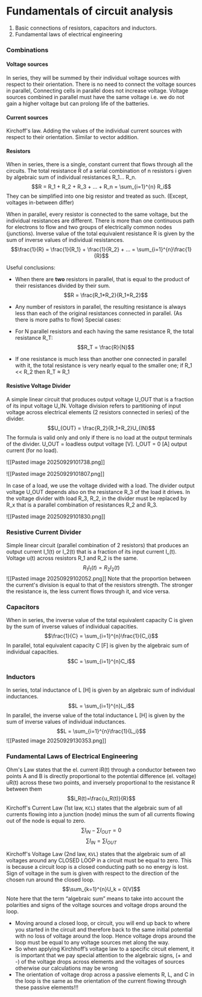 # Fundamentals of circuit analysis

1. Basic connections of resistors, capacitors and inductors.
2. Fundamental laws of electrical engineering



### Combinations
#### Voltage sources

In series, they will be summed by their individual voltage sources with respect to their orientation. There is no need to connect the voltage sources in parallel, Connecting cells in parallel does not increase voltage. Voltage sources combined in parallel must have the same voltage i.e. we do not gain a higher voltage but can prolong life of the batteries.

#### Current sources

Kirchoff's law. Adding the values of the individual current sources with respect to their orientation. Similar to vector addition.

#### Resistors

When in series, there is a single, constant current that flows through all the circuits. The total resistance R of a serial combination of n resistors i given by algebraic sum of individual resistances R_1... R_n.
$$R = R_1 + R_2 + R_3 + ... + R_n = \sum_{i=1}^{n} R_i$$
They can be simplified into one big resistor and treated as such. (Except, voltages in-between differ)

When in parallel, every resistor is connected to the same voltage, but the individual resistances are different. There is more than one continuous path for electrons to flow and two groups of electrically common nodes (junctions). Inverse value of the total equivalent resistance R is given by the sum of inverse values of individual resistances.
$$\frac{1}{R} = \frac{1}{R_1} + \frac{1}{R_2} + ... = \sum_{i=1}^{n}\frac{1}{R}$$

Useful conclusions:
- When there are **two** resistors in parallel, that is equal to the product of their resistances divided by their sum.
$$R = \frac{R_1*R_2}{R_1+R_2}$$

- Any number of resistors in parallel, the resulting resistance is always less than each of the original resistances connected in parallel. (As there is more paths to flow)
Special cases:
- For N parallel resistors and each having the same resistance R, the total resistance R_T:
  $$R_T = \frac{R}{N}$$
- If one resistance is much less than another one connected in parallel with it, the total resistance is very nearly equal to the smaller one; if R_1 << R_2 then R_T ≈ R_1

#### Resistive Voltage Divider

A simple linear circuit that produces output voltage U_OUT that is a fraction of its input voltage U_IN. Voltage division refers to partitioning of input voltage across electrical elements (2 resistors connected in series) of the divider.
$$U_{OUT} = \frac{R_2}{R_1+R_2}U_{IN}$$
The formula is valid only and only if there is no load at the output terminals of the divider. U_OUT = loadless output voltage [V]. I_OUT = 0 [A] output current (for no load).

![[Pasted image 20250929101738.png]]

![[Pasted image 20250929101807.png]]

In case of a load, we use the voltage divided with a load. The divider output voltage U_OUT depends also on the resistance R_3 of the load it drives. In the voltage divider with load R_3, R_2, in the divider must be replaced by R_x that is a parallel combination of resistances R_2 and R_3.


![[Pasted image 20250929101830.png]]

### Resistive Current Divider

Simple linear circuit (parallel combination of 2 resistors) that produces an output current I_1(t) or I_2(t) that is a fraction of its input current I_(t). Voltage u(t) across resistors R_1 and R_2 is the same. $$R_1I_1(t) = R_2I_2(t)$$
![[Pasted image 20250929102052.png]]
Note that the proportion between the current's division is equal to that of the resistors strength. The stronger the resistance is, the less current flows through it, and vice versa.

### Capacitors
When in series, the inverse value of the total equivalent capacity C is given by the sum of inverse values of individual capacities. 
$$\frac{1}{C} = \sum_{i=1}^{n}\frac{1}{C_i}$$
In parallel, total equivalent capacity C [F] is given by the algebraic sum of individual capacities.
$$C = \sum_{i=1}^{n}C_i$$
### Inductors
In series, total inductance of L [H] is given by an algebraic sum of individual inductances.
$$L = \sum_{i=1}^{n}L_i$$
In parallel, the inverse value of the total inductance L [H] is given by the sum of inverse values of individual inductances.
$$L = \sum_{i=1}^{n}\frac{1}{L_i}$$
![[Pasted image 20250929130353.png]]


### Fundamental Laws of Electrical Engineering
Ohm's Law states that the el. current iR(t) through a conductor between two points A and B is directly proportional to the potential difference (el. voltage) uR(t) across these two points, and inversely proportional to the resistance R between them
$$i_R(t)=\frac{u_R(t)}{R}$$
Kirchoff's Current Law (1st law, `KCL`) states that the algebraic sum of all currents flowing into a junction (node) minus the sum of all currents flowing out of the node is equal to zero.
$$\sum{I_{IN}} - \sum{I_{OUT}} = 0$$
$$\sum{I_{IN}} = \sum{I_{OUT}}$$

Kirchoff's Voltage Law (2nd law, `KVL`) states that the algebraic sum of all voltages around any CLOSED LOOP in a circuit must be equal to zero. This is because a circuit loop is a closed conducting path so no energy is lost. Sign of voltage in the sum is given with respect to the direction of the chosen run around the closed loop.
$$\sum_{k=1}^{n}U_k = 0[V]$$
Note here that the term “algebraic sum” means to take into account the polarities and signs of the voltage sources and voltage drops around the loop.

- Moving around a closed loop, or circuit, you will end up back to where you started in the circuit and therefore back to the same initial potential with no loss of voltage around the loop. Hence voltage drops around the loop must be equal to any voltage sources met along the way.
- So when applying Kirchhoff’s voltage law to a specific circuit element, it is important that we pay special attention to the algebraic signs, (+ and -) of the voltage drops across elements and the voltages of sources otherwise our calculations may be wrong
- The orientation of voltage drop across a passive elements R, L, and C in the loop is the same as the orientation of the current flowing through these passive elements!!!